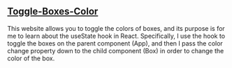## [Toggle-Boxes-Color](https://tejungchou.github.io/Toggle-Boxes-Color/)

This website allows you to toggle the colors of boxes, and its purpose is for me to learn about the useState hook in React. Specifically, I use the hook to toggle the boxes on the parent component (App), and then I pass the color change property down to the child component (Box) in order to change the color of the box. 
